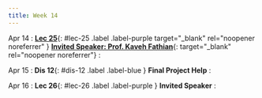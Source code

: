 ```yaml
---
title: Week 14
---
```




Apr 14
: [**Lec 25**](https://sites.google.com/view/kavehfathian/home){: #lec-25 .label .label-purple target="_blank" rel="noopener noreferrer" } [**Invited Speaker: Prof. Kaveh Fathian**](https://sites.google.com/view/kavehfathian/home){: target="_blank" rel="noopener noreferrer"}
: &nbsp;


Apr 15
: **Dis 12**{: #dis-12 .label .label-blue } **Final Project Help**
: &nbsp;


Apr 16
: **Lec 26**{: #lec-26 .label .label-purple } **Invited Speaker**
: &nbsp;


